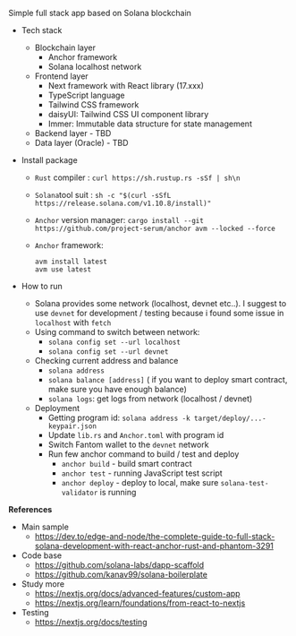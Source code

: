 Simple full stack app based on Solana blockchain

- Tech stack
  - Blockchain layer
    + Anchor framework
    + Solana localhost network
  - Frontend layer
    + Next framework with React library (17.xxx)
    + TypeScript language
    + Tailwind CSS framework
    + daisyUI: Tailwind CSS UI component library
    + Immer: Immutable data structure for state management
  - Backend layer - TBD
  - Data layer (Oracle) - TBD

- Install package
  + `Rust` compiler   :  `curl https://sh.rustup.rs -sSf | sh\n`
  + `Solana`tool suit : `sh -c "$(curl -sSfL https://release.solana.com/v1.10.8/install)"`
  + `Anchor` version manager: `cargo install --git https://github.com/project-serum/anchor avm --locked --force
    `
  + `Anchor` framework: 

    ```
    avm install latest
    avm use latest
    ```

- How to run
  + Solana provides some network (localhost, devnet etc..). I suggest to use `devnet` for development / testing because i found some issue in `localhost` with `fetch`
  + Using command to switch between network:
    + `solana config set --url localhost`
    + `solana config set --url devnet`
  + Checking current address and balance
    + `solana address`
    + `solana balance [address]` ( if you want to deploy smart contract, make sure you have enough balance)
    + `solana logs`: get logs from network (localhost / devnet)
  + Deployment
    + Getting program id: `solana address -k target/deploy/...-keypair.json`
    + Update `lib.rs` and `Anchor.toml` with program id
    + Switch Fantom wallet to the `devnet` network
    + Run few anchor command to build / test and deploy
      + `anchor build` - build smart contract
      + `anchor test` - running JavaScript test script
      + `anchor deploy` - deploy to local, make sure `solana-test-validator` is running
      
**References**
+ Main sample
  + https://dev.to/edge-and-node/the-complete-guide-to-full-stack-solana-development-with-react-anchor-rust-and-phantom-3291
+ Code base
  + https://github.com/solana-labs/dapp-scaffold
  + https://github.com/kanav99/solana-boilerplate
+ Study more
  + https://nextjs.org/docs/advanced-features/custom-app
  + https://nextjs.org/learn/foundations/from-react-to-nextjs
+ Testing
  + https://nextjs.org/docs/testing